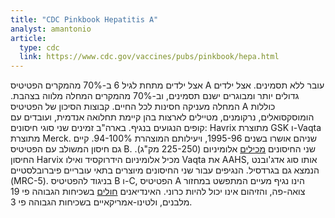 ```yaml
---
title: "CDC Pinkbook Hepatitis A"
analyst: amantonio
article:
  type: cdc
  link: https://www.cdc.gov/vaccines/pubs/pinkbook/hepa.html
---
```


אצל ילדים מתחת לגיל 6 ב-70% מהמקרים הפטיטיס A עובר ללא תסמינים. אצל ילדים גדולים יותר ומבוגרים ישנם תסמינים, וב-70% מהמקרים המחלה מלווה בצהבת. המחלה מעניקה חסינות לכל החיים.
קבוצות הסיכון של הפטיטיס A כוללות הומוסקסואלים, נרקומנים, מטיילים לארצות בהן קיימת תחלואה אנדמית, ועובדים עם קופים הנגועים בנגיף.
בארה"ב זמינים שני סוגי חיסונים: Havrix מתוצרת GSK ו-Vaqta מתוצרת Merck. שניהם אושרו בשנים 1995-96, ויעילותם המוצהרת 94-100%. קיים גם חיסון המשולב עם הפטיטיס B.
שני החיסונים [מכילים](https://www.cdc.gov/vaccines/pubs/pinkbook/downloads/appendices/B/excipient-table-2.pdf) אלומיניום (225-250 מק"ג). החיסון Harvix מכיל אלומיניום הידרוקסיד ואילו Vaqta את AAHS, אותו סוג אדג'ובנט הנמצא גם בגרדסיל. הנגיפים עבור שני החיסונים מיוצרים בתאי עובריים פיברובלסטיים (MRC-5).
בניגוד להפטיטיס B ו-C, הפטיטיס A הינו נגיף מעיים המתפשט במחזור צואה-פה, והזיהום אינו יכול להיות כרוני.
האינדיאנים [חולים](https://www.cdc.gov/mmwr/PDF/rr/rr4812.pdf) בשכיחות הגבוהה פי 19 מלבנים, ולטינו-אמריקאיים בשכיחות הגבוהה פי 3.
